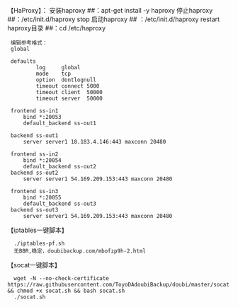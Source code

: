 【HaProxy】：
     安装haproxy ##：apt-get install -y haproxy
     停止haproxy ##：/etc/init.d/haproxy stop
     启动haproxy ## ：/etc/init.d/haproxy restart
     haproxy目录 ##：cd /etc/haproxy
     
     
     编辑参考格式：
     global

     defaults
             log     global
             mode    tcp
             option  dontlognull
             timeout connect 5000
             timeout client  50000
             timeout server  50000

     frontend ss-in1
         bind *:20053
         default_backend ss-out1

     backend ss-out1
         server server1 18.183.4.146:443 maxconn 20480

     frontend ss-in2
         bind *:20054
         default_backend ss-out2
     backend ss-out2
         server server1 54.169.209.153:443 maxconn 20480

     frontend ss-in3
         bind *:20055
         default_backend ss-out3
     backend ss-out3
         server server1 54.169.209.153:443 maxconn 20480
    
    
【iptables一键脚本】
 
      ./iptables-pf.sh
      无BBR,稳定，doubibackup.com/mbofzp9h-2.html
    
    
    
【socat一键脚本】
      
      wget -N --no-check-certificate https://raw.githubusercontent.com/ToyoDAdoubiBackup/doubi/master/socat.sh && chmod +x socat.sh && bash socat.sh 
      ./socat.sh 
    
    
    
    
    
    
